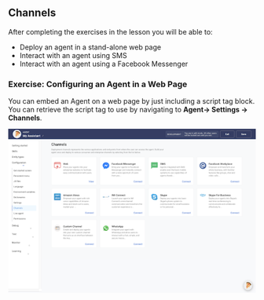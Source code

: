 ## Channels

After completing the exercises in the lesson you will be able to:

- Deploy an agent in a stand-alone web page
- Interact with an agent using SMS
- Interact with an agent using a Facebook Messenger

### Exercise: Configuring an Agent in a Web Page

You can embed an Agent on a web page by just including a script tag block.
You can retrieve the script tag to use by navigating to **Agent-> Settings -> Channels**.

![Agent channel configuration](contents/my-agent/channels/images/channels-configuration.png)

